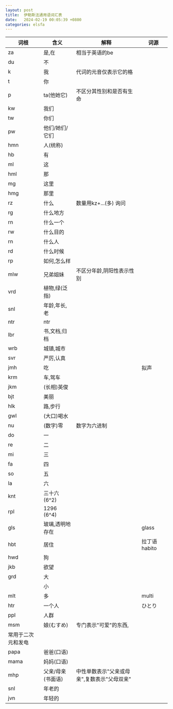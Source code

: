 ```yaml
---
layout: post
title:  伊勒斯法通用语词汇表
date:   2024-02-19 00:05:39 +0800
categories: elsfa
---
```


| 词根 | 含义 | 解释 | 词源 |
|---|---|---|---|
| za | 是,在 | 相当于英语的be |  |
| du | 不 |  |  |
| k | 我 | 代词的元音仅表示它的格 |  |
| t | 你 |  |  |
| p | ta(他她它) | 不区分其性别和是否有生命 |  |
| kw | 我们 |  |  |
| tw | 你们 |  |  |
| pw | 他们/她们/它们 |  |  |
| hmn | 人(统称) |  |  |
| hb | 有 |  |  |
| ml | 这 |  |  |
| hml | 那 |  |  |
| mg | 这里 |  |  |
| hmg | 那里 |  |  |
| rz | 什么 | 数量用kz+...(多) 询问 |  |
| rg | 什么地方 |  |  |
| rn | 什么一个 |  |  |
| rw | 什么目的 |  |  |
| rn | 什么人 |  |  |
| rd | 什么时候 |  |  |
| rp | 如何,怎么样 |  |  |
| mlw | 兄弟姐妹 | 不区分年龄,阴阳性表示性别 |  |
| vrd | 植物,绿(泛指) |  |  |
| snl | 年龄,年长,老 |  |  |
| ntr | ntr |  |  |
| lbr | 书,文档,归档 |  |  |
| wrb | 城镇,城市 |  |  |
| svr | 严厉,认真 |  |  |
| jmh | 吃 |  | 拟声 |
| krm | 车,驾车 |  |  |
| jkm | (长相)英俊 |  |  |
| bjt | 美丽 |  |  |
| hlk | 路,步行 |  |  |
| gwl | (大口)喝水 |  |  |
| nu | (数字)零 | 数字为六进制 |  |
| do | 一 |  |  |
| re | 二 |  |  |
| mi | 三 |  |  |
| fa | 四 |  |  |
| so | 五 |  |  |
| la | 六 |  |  |
| knt | 三十六(6^2) |  |  |
| rpl | 1296 (6^4) |  |  |
| gls | 玻璃,透明地存在 |  | glass |
| hbt | 居住 |  | 拉丁语 habito |
| hwd | 狗 |  |  |
| jkb | 欲望 |  |  |
| grd | 大 |  |  |
|  | 小 |  |  |
|mlt|多| | multi|
|htr| 一个人| | ひとり|
| ppl | 人群 |  |  |
| msm | 娘(むすめ) | 专门表示"可爱"的东西,
常用于二次元和发电 |  |
| papa | 爸爸(口语) |  |  |
| mama | 妈妈(口语) |  |  |
| mhp | 父亲/母亲(书面语) | 中性单数表示"父亲或母亲",复数表示"父母双亲" |  |
|snl| 年老的| | |
|jvn|年轻的| | |

